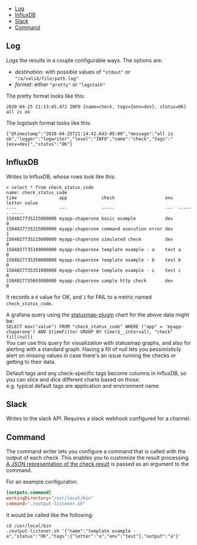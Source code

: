 <!-- TOC -->
  * [Log](#log)
  * [InfluxDB](#influxdb)
  * [Slack](#slack)
  * [Command](#command)
<!-- TOC -->

## Log
Logs the results in a couple configurable ways. The options are:
- *destination*: with possible values of `"stdout"` or `"/a/valid/file/path.log"`
- *format*: either `"pretty"` or `"logstash"`

The pretty format looks like this:
```
2020-04-25 21:13:45,472 INFO {name=check, tags={env=dev}, status=OK} all is ok
```

The logstash format looks like this:
```
{"@timestamp":"2020-04-25T21:14:42.643-05:00","message":"all is ok","logger":"logwriter","level":"INFO","name":"check","tags":"{env=dev}","status":"OK"}
```

## InfluxDB
Writes to InfluxDB, whose rows look like this:
```
> select * from check_status_code
name: check_status_code
time                app             check                   env  letter value
----                ---             -----                   ---  ------ -----
1584027735225000000 myapp-chaperone basic example           dev         0
1584027735225000000 myapp-chaperone command execution error dev         1
1584027735225000000 myapp-chaperone simulated check         dev         0
1584027735349000000 myapp-chaperone template example - a    test a      0
1584027735350000000 myapp-chaperone template example - b    test b      0
1584027735351000000 myapp-chaperone template example - c    test c      0
1584027735603000000 myapp-chaperone sample http check       dev         0
```
It records a `0` value for OK, and `1` for FAIL to a metric named `check_status_code`.  

A grafana query using the [statusmap-plugin](https://grafana.com/grafana/plugins/flant-statusmap-panel) chart for the above data might be:  
`SELECT max("value") FROM "check_status_code" WHERE ("app" = 'myapp-chaperone') AND $timeFilter GROUP BY time($__interval), "check" fill(null)`  
You can use this query for visualization with statusmap graphs, and also for alerting with a standard graph. 
Having a fill of null lets you pessimisticly alert on missing values in case there's an issue running the checks or getting to their data.  

Default tags and any check-specific tags become columns in InfluxDB, so you can slice and dice different charts based on those.  
e.g. typical default tags are application and environment name.

## Slack
Writes to the slack API. Requires a slack webhook configured for a channel.

## Command
The command writer lets you configure a command that is called with the output of each check. This enables you to customize the result processing.
[A JSON representation of the check result](https://github.com/dtanner/chaperone/blob/main/docs/command-writer-schema.json) is passed as an argument to the command.

For an example configuraton:
```toml
[outputs.command]
workingDirectory="/usr/local/bin"
command="./output-listener.sh"
```

It would be called like the following:
```shell
cd /usr/local/bin
./output-listener.sh '{"name":"template example - a","status":"OK","tags":{"letter":"a","env":"test"},"output":"a"}'
```
